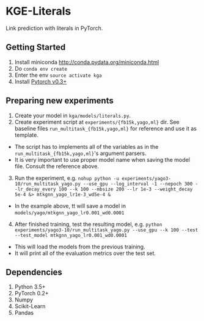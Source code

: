 # KGE-Literals

Link prediction with literals in PyTorch.

## Getting Started

1. Install miniconda <http://conda.pydata.org/miniconda.html>
2. Do `conda env create`
3. Enter the env `source activate kga`
4. Install [Pytorch v0.3+](https://github.com/pytorch/pytorch#installation)

## Preparing new experiments

1. Create your model in `kga/models/literals.py`.
2. Create experiment script at `experiments/{fb15k,yago,ml}` dir. See baseline files `run_multitask_{fb15k,yago,ml}` for reference and use it as template.
  * The script has to implements all of the variables as in the `run_multitask_{fb15k,yago,ml}`'s argument parsers.
  * It is very important to use proper model name when saving the model file. Consult the reference above.
3. Run the experiment, e.g. `nohup python -u experiments/yago3-10/run_multitask_yago.py --use_gpu --log_interval -1 --nepoch 300 --lr_decay_every 100 --k 100 --mbsize 200 --lr 1e-3 --weight_decay 5e-4 &> mtkgnn_yago_lr1e-3_wd5e-4 &`
  * In the example above, tt will save a model in `models/yago/mtkgnn_yago_lr0.001_wd0.0001`
4. After finished training, test the resulting model, e.g. `python experiments/yago3-10/run_multitask_yago.py --use_gpu --k 100 --test --test_model mtkgnn_yago_lr0.001_wd0.0001`
  * This will load the models from the previous training.
  * It will print all of the evaluation metrics over the test set.

## Dependencies

1. Python 3.5+
2. PyTorch 0.2+
3. Numpy
4. Scikit-Learn
5. Pandas
